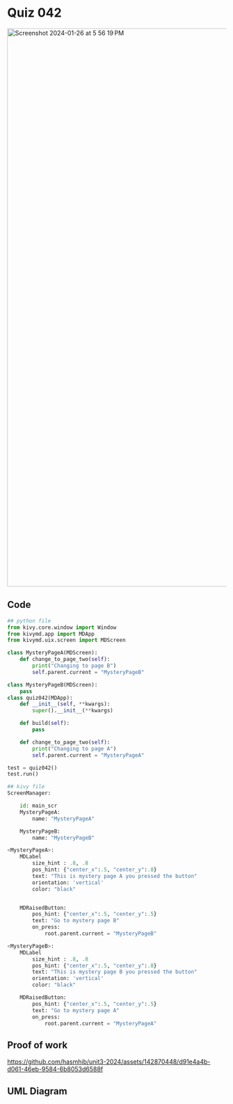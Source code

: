 # Quiz 042
<img width="1284" alt="Screenshot 2024-01-26 at 5 56 19 PM" src="https://github.com/hasmhib/unit3-2024/assets/142870448/b8efaae0-fbcf-424d-b4f6-7ef962a861a6">

## Code

```py
## python file
from kivy.core.window import Window
from kivymd.app import MDApp
from kivymd.uix.screen import MDScreen

class MysteryPageA(MDScreen):
    def change_to_page_two(self):
        print("Changing to page B")
        self.parent.current = "MysteryPageB"

class MysteryPageB(MDScreen):
    pass
class quiz042(MDApp):
    def __init__(self, **kwargs):
        super().__init__(**kwargs)

    def build(self):
        pass

    def change_to_page_two(self):
        print("Changing to page A")
        self.parent.current = "MysteryPageA"

test = quiz042()
test.run()

## kivy file
ScreenManager:

    id: main_scr
    MysteryPageA:
        name: "MysteryPageA"

    MysteryPageB:
        name: "MysteryPageB"

<MysteryPageA>:
    MDLabel
        size_hint : .8, .8
        pos_hint: {"center_x":.5, "center_y":.8}
        text: "This is mystery page A you pressed the button"
        orientation: 'vertical'
        color: "black"


    MDRaisedButton:
        pos_hint: {"center_x":.5, "center_y":.5}
        text: "Go to mystery page B"
        on_press:
            root.parent.current = "MysteryPageB"

<MysteryPageB>:
    MDLabel
        size_hint : .8, .8
        pos_hint: {"center_x":.5, "center_y":.8}
        text: "This is mystery page B you pressed the button"
        orientation: 'vertical'
        color: "black"

    MDRaisedButton:
        pos_hint: {"center_x":.5, "center_y":.5}
        text: "Go to mystery page A"
        on_press:
            root.parent.current = "MysteryPageA"
```

## Proof of work
https://github.com/hasmhib/unit3-2024/assets/142870448/d91e4a4b-d061-46eb-9584-6b8053d6588f


## UML Diagram
